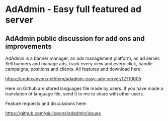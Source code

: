 # AdAdmin - Easy full featured ad server
## AdAdmin public discussion for add ons and improvements

AdAdmin is a banner manager, an ads management platform, an ad server.
Sell banners and manage ads, track every view and every click, handle campaigns, positions and clients.
All features and download here:

https://codecanyon.net/item/adadmin-easy-adv-server/12710605

Here on Github are stored languages file made by users.
If you have made a translation of language file, send it to me to share with other users.

Feature requests and discussions here:

https://github.com/giuliopons/adadmin/issues

